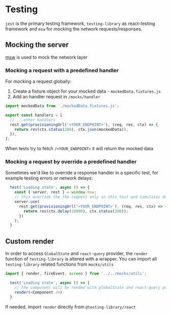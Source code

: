 # Testing

`jest` is the primary testing framework,  `testing-library` as react-testing framework
and `msw` for mocking the network requests/responses.

## Mocking the server
[msw](https://mswjs.io) is used to mock the network layer

### Mocking a request with a predefined handler

For mocking a request globally:
1. Create a fixture object for your mocked data - `mockedData.fixtures.js`
2. Add an handler request in `/mocks/handler`  
```js
import mockedData from './mockedData.fixtures.js';

export const handlers = [
  // ...other handlers  
  rest.get(provisioningUrl('<YOUR_ENDPOINT>'), (req, res, ctx) => {
    return res(ctx.status(200), ctx.json(mockedData));
  }),
];
```
When tests try to fetch `/<YOUR_ENDPOINT>` it will return the mocked data

### Mocking a request by override a predefined handler
Sometimes we'd like to override a response handler in a specific test, for example testing errors or network delays:

```js
  test('Loading state', async () => {
    const { server, rest } = window.msw;
    // this override the the request only in this test and simulates delay network
    server.use(
      rest.get(provisioningUrl('<YOUR_ENDPOINT>'), (req, res, ctx) => {
        return res(ctx.delay(10000), ctx.status(200));
      })
    );
  }
```

## Custom render
In order to access `GlobalState` and `react-query` provider, the `render` function of `testing-library` is altered with a wrapper.
You can import all `testing-library` related functions from `mocks/utils`

```js
import { render, fireEvent, screen } from '../../mocks/utils';

  test('Loading state', async () => {
    // the component will be rended with globalState and react-query provider
    render(<Component />)
  }
```
If needed, import `render` directly from `@testing-library/react`